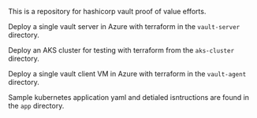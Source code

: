 This is a repository for hashicorp vault proof of value efforts.

Deploy a single vault server in Azure with terraform in the `vault-server` directory.

Deploy an AKS cluster for testing with terraform from the `aks-cluster` directory.

Deploy a single vault client VM in Azure with terraform in the `vault-agent` directory.

Sample kubernetes application yaml and detialed isntructions are found in the `app` directory.

